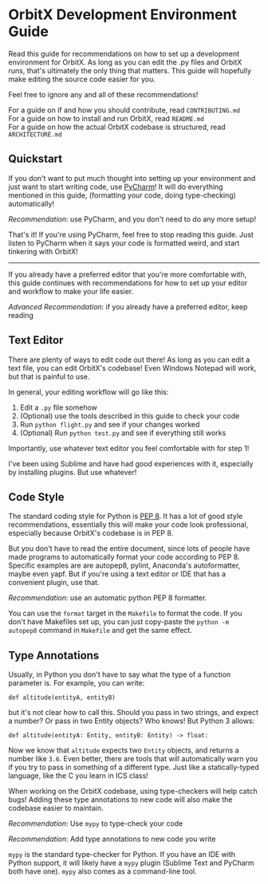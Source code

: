 # OrbitX Development Environment Guide

Read this guide for recommendations on how to set up a development environment
for OrbitX. As long as you can edit the .py files and OrbitX runs, that's
ultimately the only thing that matters. This guide will hopefully make editing
the source code easier for you.

Feel free to ignore any and all of these recommendations!

For a guide on if and how you should contribute, read `CONTRIBUTING.md`  
For a guide on how to install and run OrbitX, read `README.md`  
For a guide on how the actual OrbitX codebase is structured, read `ARCHITECTURE.md`

## Quickstart

If you don't want to put much thought into setting up your environment and just
want to start writing code, use [PyCharm](https://www.jetbrains.com/pycharm/)!
It will do everything mentioned in this guide, (formatting your code, doing
type-checking) automatically!

*Recommendation*: use PyCharm, and you don't need to do any more setup!

That's it! If you're using PyCharm, feel free to stop reading this guide. Just
listen to PyCharm when it says your code is formatted weird, and start
tinkering with OrbitX!

---

If you already have a preferred editor that you're more comfortable with, this
guide continues with recommendations for how to set up your editor and workflow
to make your life easier.

*Advanced Recommendation*: if you already have a preferred editor, keep reading

## Text Editor

There are plenty of ways to edit code out there! As long as you can edit a text
file, you can edit OrbitX's codebase! Even Windows Notepad will work, but that
is painful to use.

In general, your editing workflow will go like this:

1. Edit a `.py` file somehow
2. (Optional) use the tools described in this guide to check your code
3. Run `python flight.py` and see if your changes worked
4. (Optional) Run `python test.py` and see if everything still works

Importantly, use whatever text editor you feel comfortable with for step 1!

I've been using Sublime and have had good experiences with it, especially by
installing plugins. But use whatever!

## Code Style

The standard coding style for Python is
[PEP 8](https://www.python.org/dev/peps/pep-0008/). It has a lot of good style
recommendations, essentially this will make your code look professional,
especially because OrbitX's codebase is in PEP 8.

But you don't have to read the entire document, since lots of people have made
programs to automatically format your code according to PEP 8. Specific
examples are are autopep8, pylint, Anaconda's autoformatter, maybe even yapf.
But if you're using a text editor or IDE that has a convenient plugin, use
that.

*Recommendation*: use an automatic python PEP 8 formatter.

You can use the `format` target in the `Makefile` to format the code. If you
don't have Makefiles set up, you can just copy-paste the `python -m autopep8`
command in `Makefile` and get the same effect.

## Type Annotations

Usually, in Python you don't have to say what the type of a function parameter
is. For example, you can write:

    def altitude(entityA, entityB)

but it's not clear how to call this. Should you pass in two strings, and expect
a number? Or pass in two Entity objects? Who knows! But Python 3 allows:

    def altitude(entityA: Entity, entityB: Entity) -> float:

Now we know that `altitude` expects two `Entity` objects, and returns a number
like `3.6`. Even better, there are tools that will automatically warn you if
you try to pass in something of a different type. Just like a statically-typed
language, like the C you learn in ICS class!

When working on the OrbitX codebase, using type-checkers will help catch bugs!
Adding these type annotations to new code will also make the codebase easier
to maintain.

*Recommendation*: Use `mypy` to type-check your code

*Recommendation*: Add type annotations to new code you write

`mypy` is the standard type-checker for Python. If you have an IDE with
Python support, it will likely have a `mypy` plugin (Sublime Text and PyCharm
both have one). `mypy` also comes as a command-line tool.
